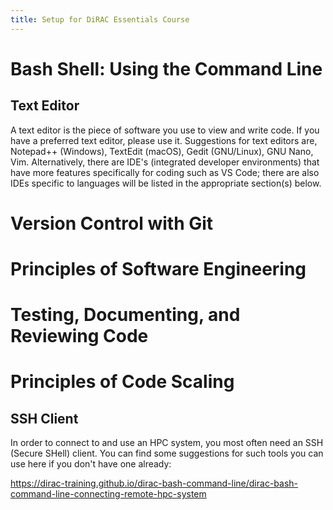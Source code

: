 ```yaml
---
title: Setup for DiRAC Essentials Course
---
```



# Bash Shell: Using the Command Line

## Text Editor ##

A text editor is the piece of software you use to view and write code. If you
have a preferred text editor, please use it. Suggestions for text editors are,
Notepad++ (Windows), TextEdit (macOS), Gedit (GNU/Linux), GNU Nano, Vim.
Alternatively, there are IDE's (integrated developer environments) that have
more features specifically for coding such as VS Code; there are also IDEs
specific to languages will be listed in the appropriate section(s) below.

# Version Control with Git

# Principles of Software Engineering

# Testing, Documenting, and Reviewing Code

# Principles of Code Scaling

## SSH Client ##

In order to connect to and use an HPC system, you most often need an SSH (Secure SHell) client. You can
find some suggestions for such tools you can use here if you don't have one already:

<https://dirac-training.github.io/dirac-bash-command-line/dirac-bash-command-line-connecting-remote-hpc-system>
